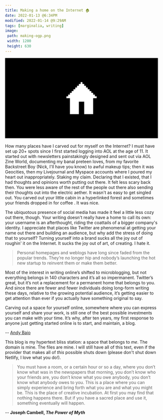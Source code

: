 ```yaml
---
title: Making a home on the Internet 🏠
date: 2022-01-13 @6:34PM
modified: 2022-01-14 @9:29AM
tags: [marginalia, writing]
image:
 path: making-ogp.png
 width: 1200
 height: 630
---
```


![A minimalist white icon depicting a house on a black background](making-a-home.png)

How many places have I carved out for myself on the Internet? I must have set up 20+ spots since I first started logging into AOL at the age of 11. It started out with newsletters painstakingly designed and sent out via AOL Zine World, documenting my banal preteen loves, from my favorite Backstreet Boy (Nick, I'll have you know) to awful makeup tips; then it was Geocities, then my Livejournal and Myspace accounts where I poured my heart out inappropriately. Staking my claim. Declaring that I existed, that I had thoughts and opinions worth putting out there. It felt less scary back then. You were less aware of the rest of the people out there also sending their thoughts out into the electric aether. It wasn't as easy to get singled out. You carved out your little cabin in a hyperlinked forest and sometimes your friends dropped in for coffee . It was nice.

The ubiquotous presence of social media has made it feel a little less cozy out there, though. Your writing doesn't really have a home to call its own: your username is an afterthought, riding the coattails of a bigger company's identity. I appreciate that places like Twitter are phenomenal at getting your name out there and building an audience, but why add the stress of doing that to yourself? Turning yourself into a brand sucks all the joy out of roughin' it on the Internet. It sucks the joy out of art, of creating. I hate it.

> Personal homepages and weblogs have long since faded from the popular trends. They’re no longer hip and nobody’s launching the hot new startup to reinvent them or make them better.  
>
Most of the interest in writing online’s shifted to microblogging, but not everything belongs in 140 characters and it’s all so impermanent. Twitter’s great, but it’s not a replacement for a permanent home that belongs to you.
And since there are fewer and fewer individuals doing long-form writing these days, relative to the growing potential audience, it’s getting easier to get attention than ever if you actually have something original to say. 
> 
Carving out a space for yourself online, somewhere where you can express yourself and share your work, is still one of the best possible investments you can make with your time. It’s why, after ten years, my first response to anyone just getting started online is to start, and maintain, a blog. 
>
-- [Andy Baio](https://waxy.org/2012/04/happy_10th_birthday_waxy/)

This blog is my hypertext bliss station: a space that belongs to *me*. The domain is mine. The files are mine. I will still have all of this text, even if the provider that makes all of *this* possible shuts down (please don't shut down Netlify, I love what you do!).

> You must have a room, or a certain hour or so a day, where you don’t know what was in the newspapers that morning, you don’t know who your friends are, you don’t know what you owe anybody, you don’t know what anybody owes to you. This is a place where you can simply experience and bring forth what you are and what you might be. This is the place of creative incubation. At first you may find that nothing happens there. But if you have a sacred place and use it, something eventually will happen.
>
-- **Joseph Cambell, *The Power of Myth***